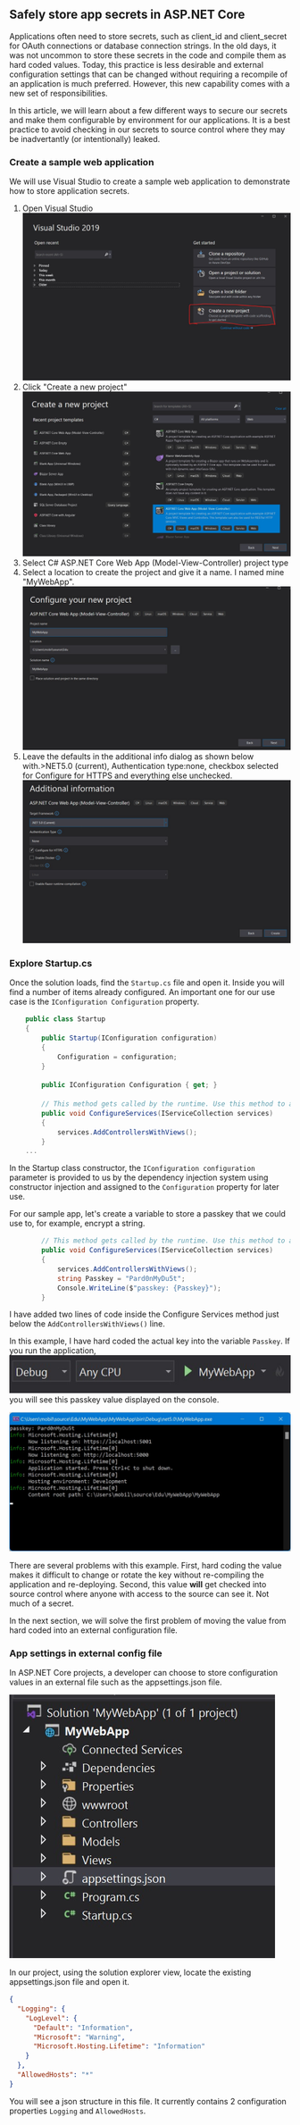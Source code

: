## Safely store app secrets in ASP.NET Core
Applications often need to store secrets, such as client_id and client_secret for OAuth connections or database connection strings. In the old days, it was not uncommon to store these secrets in the code and compile them as hard coded values. Today, this practice is less desirable and external configuration settings that can be changed without requiring a recompile of an application is much preferred. However, this new capability comes with a new set of responsibilities. 

In this article, we will learn about a few different ways to secure our secrets and make them configurable by environment for our applications. It is a best practice to avoid checking in our secrets to source control where they may be inadvertantly (or intentionally) leaked.

### Create a sample web application
We will use Visual Studio to create a sample web application to demonstrate how to store application secrets. 

1) Open Visual Studio
![visual studio](images/user-secrets/1-visualstudio.jpg)
2) Click "Create a new project"
![create new project](images/user-secrets/2-createnewproject.jpg)
3) Select C# ASP.NET Core Web App (Model-View-Controller) project type
4) Select a location to create the project and give it a name. I named mine "MyWebApp".
![my web app](images/user-secrets/3-mywebapp.jpg)
5) Leave the defaults in the additional info dialog as shown below with.>NET5.0 (current), Authentication type:none, checkbox selected for Configure for HTTPS and everything else unchecked.
![additional info dialog](images/user-secrets/4-additionalinfo.jpg)

### Explore Startup.cs
Once the solution loads, find the `Startup.cs` file and open it. Inside you will find a number of items already configured. An important one for our use case is the `IConfiguration Configuration` property.

```c#
    public class Startup
    {
        public Startup(IConfiguration configuration)
        {
            Configuration = configuration;
        }

        public IConfiguration Configuration { get; }

        // This method gets called by the runtime. Use this method to add services to the container.
        public void ConfigureServices(IServiceCollection services)
        {
            services.AddControllersWithViews();
        }
    ...
```

In the Startup class constructor, the `IConfiguration configuration` parameter is provided to us by the dependency injection system using constructor injection and assigned to the `Configuration` property for later use.

For our sample app, let's create a variable to store a passkey that we could use to, for example, encrypt a string. 

```c#
        // This method gets called by the runtime. Use this method to add services to the container.
        public void ConfigureServices(IServiceCollection services)
        {
            services.AddControllersWithViews();
            string Passkey = "Pard0nMyDu5t";
            Console.WriteLine($"passkey: {Passkey}");
        }
```

I have added two lines of code inside the Configure Services method just below the `AddControllersWithViews()` line.

In this example, I have hard coded the actual key into the variable `Passkey`. If you run the application, 
![run from debug](images/user-secrets/5-run-debug.jpg)
you will see this passkey value displayed on the console.

![console passkey](images/user-secrets/6-console-passkey.jpg)

There are several problems with this example. First, hard coding the value makes it difficult to change or rotate the key without re-compiling the application and re-deploying. Second, this value **will** get checked into source control where anyone with access to the source can see it. Not much of a secret.

In the next section, we will solve the first problem of moving the value from hard coded into an external configuration file.

### App settings in external config file
In ASP.NET Core projects, a developer can choose to store configuration values in an external file such as the appsettings.json file.

![solution explorer](images/user-secrets/7-solution-explorer.jpg)

In our project, using the solution explorer view, locate the existing appsettings.json file and open it.

```json
{
  "Logging": {
    "LogLevel": {
      "Default": "Information",
      "Microsoft": "Warning",
      "Microsoft.Hosting.Lifetime": "Information"
    }
  },
  "AllowedHosts": "*"
}
```

You will see a json structure in this file. It currently contains 2 configuration properties `Logging` and `AllowedHosts`.






